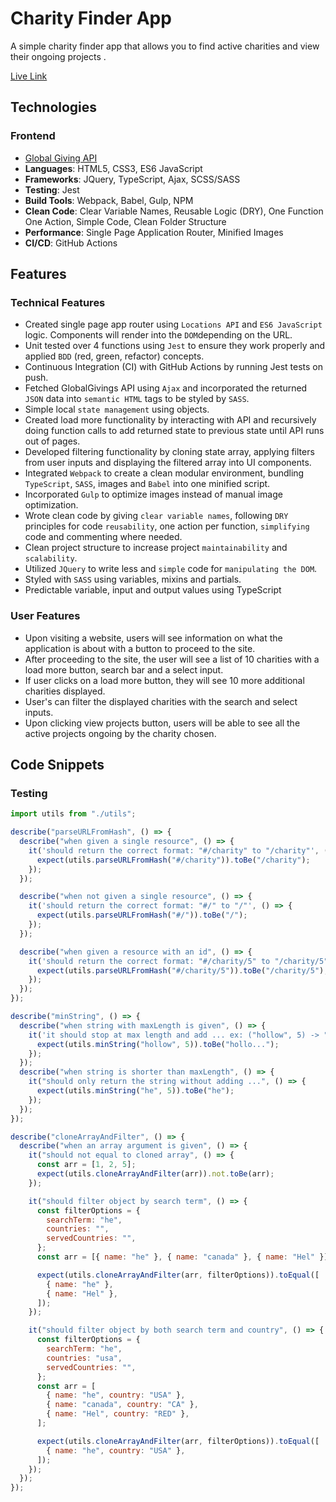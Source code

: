 # Charity Finder App
A simple charity finder app that allows you to find active charities and view their ongoing projects .

[Live Link](https://charity-finder-app.netlify.app/)

## Technologies

### Frontend
* [Global Giving API](https://www.globalgiving.org/api/)
* **Languages**: HTML5, CSS3, ES6 JavaScript
* **Frameworks**: JQuery, TypeScript, Ajax, SCSS/SASS
* **Testing**: Jest
* **Build Tools**: Webpack, Babel, Gulp, NPM
* **Clean Code**: Clear Variable Names, Reusable Logic (DRY), One Function One Action, Simple Code, Clean Folder Structure
* **Performance**: Single Page Application Router, Minified Images
* **CI/CD**: GitHub Actions

## Features

### Technical Features

*  Created single page app router using `Locations API` and `ES6 JavaScript` logic. Components will render into the `DOM`depending on the URL.
*  Unit tested over 4 functions using `Jest` to ensure they work properly and applied `BDD` (red, green, refactor) concepts.
*  Continuous Integration (CI) with GitHub Actions by running Jest tests on push.
*  Fetched GlobalGivings API using `Ajax` and incorporated the returned `JSON` data into `semantic HTML` tags to be styled by `SASS`.
*  Simple local `state management` using objects.
*  Created load more functionality by interacting with API and recursively doing function calls to add returned state to previous state until API runs out of pages.
*  Developed filtering functionality by cloning state array, applying filters from user inputs and displaying the filtered array into UI components.
*  Integrated `Webpack` to create a clean modular environment, bundling `TypeScript`, `SASS`, images and `Babel` into one minified script.
*  Incorporated `Gulp` to optimize images instead of manual image optimization.
*  Wrote clean code by giving `clear variable names`, following `DRY` principles for code `reusability`, one action per function, `simplifying` code and commenting where needed.
* Clean project structure to increase project `maintainability` and `scalability`.
* Utilized `JQuery` to write less and `simple` code for `manipulating the DOM`.
* Styled with `SASS` using variables, mixins and partials.
* Predictable variable, input and output values using TypeScript

### User Features

* Upon visiting a website, users will see information on what the application is about with a button to proceed to the site.
* After proceeding to the site, the user will see a list of 10 charities with a load more button, search bar and a select input.
* If user clicks on a load more button, they will see 10 more additional charities displayed.
* User's can filter the displayed charities with the search and select inputs.
* Upon clicking view projects button, users will be able to see all the active projects ongoing by the charity chosen.

## Code Snippets

### Testing

```javascript
import utils from "./utils";

describe("parseURLFromHash", () => {
  describe("when given a single resource", () => {
    it('should return the correct format: "#/charity" to "/charity"', () => {
      expect(utils.parseURLFromHash("#/charity")).toBe("/charity");
    });
  });

  describe("when not given a single resource", () => {
    it('should return the correct format: "#/" to "/"', () => {
      expect(utils.parseURLFromHash("#/")).toBe("/");
    });
  });

  describe("when given a resource with an id", () => {
    it('should return the correct format: "#/charity/5" to "/charity/5"', () => {
      expect(utils.parseURLFromHash("#/charity/5")).toBe("/charity/5");
    });
  });
});

describe("minString", () => {
  describe("when string with maxLength is given", () => {
    it('it should stop at max length and add ... ex: ("hollow", 5) -> "hollo..."', () => {
      expect(utils.minString("hollow", 5)).toBe("hollo...");
    });
  });
  describe("when string is shorter than maxLength", () => {
    it("should only return the string without adding ...", () => {
      expect(utils.minString("he", 5)).toBe("he");
    });
  });
});

describe("cloneArrayAndFilter", () => {
  describe("when an array argument is given", () => {
    it("should not equal to cloned array", () => {
      const arr = [1, 2, 5];
      expect(utils.cloneArrayAndFilter(arr)).not.toBe(arr);
    });

    it("should filter object by search term", () => {
      const filterOptions = {
        searchTerm: "he",
        countries: "",
        servedCountries: "",
      };
      const arr = [{ name: "he" }, { name: "canada" }, { name: "Hel" }];

      expect(utils.cloneArrayAndFilter(arr, filterOptions)).toEqual([
        { name: "he" },
        { name: "Hel" },
      ]);
    });

    it("should filter object by both search term and country", () => {
      const filterOptions = {
        searchTerm: "he",
        countries: "usa",
        servedCountries: "",
      };
      const arr = [
        { name: "he", country: "USA" },
        { name: "canada", country: "CA" },
        { name: "Hel", country: "RED" },
      ];

      expect(utils.cloneArrayAndFilter(arr, filterOptions)).toEqual([
        { name: "he", country: "USA" },
      ]);
    });
  });
});

```
